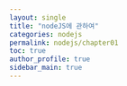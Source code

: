 ```yaml
---
layout: single
title: "nodeJS에 관하여"
categories: nodejs
permalink: nodejs/chapter01
toc: true
author_profile: true
sidebar_main: true
---
```

